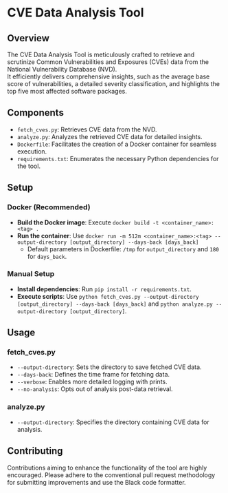 # CVE Data Analysis Tool

## Overview
The CVE Data Analysis Tool is meticulously crafted to retrieve and scrutinize Common Vulnerabilities and Exposures (CVEs) data from the National Vulnerability Database (NVD).  
It efficiently delivers comprehensive insights, such as the average base score of vulnerabilities, a detailed severity classification, and highlights the top five most affected software packages.  

## Components
- `fetch_cves.py`: Retrieves CVE data from the NVD.  
- `analyze.py`: Analyzes the retrieved CVE data for detailed insights.  
- `Dockerfile`: Facilitates the creation of a Docker container for seamless execution.  
- `requirements.txt`: Enumerates the necessary Python dependencies for the tool.  

## Setup
### Docker (Recommended)
- **Build the Docker image**: Execute `docker build -t <container_name>:<tag> .`
- **Run the container**: Use `docker run -m 512m <container_name>:<tag> --output-directory [output_directory] --days-back [days_back]`
  - Default parameters in Dockerfile: `/tmp` for `output_directory` and `180` for `days_back`.

### Manual Setup
- **Install dependencies**: Run `pip install -r requirements.txt`.
- **Execute scripts**: Use `python fetch_cves.py --output-directory [output_directory] --days-back [days_back]` and `python analyze.py --output-directory [output_directory]`.

## Usage
### fetch_cves.py
- `--output-directory`: Sets the directory to save fetched CVE data.
- `--days-back`: Defines the time frame for fetching data.
- `--verbose`: Enables more detailed logging with prints.
- `--no-analysis`: Opts out of analysis post-data retrieval.

### analyze.py
- `--output-directory`: Specifies the directory containing CVE data for analysis.

## Contributing
Contributions aiming to enhance the functionality of the tool are highly encouraged. Please adhere to the conventional pull request methodology for submitting improvements and use the Black code formatter.
